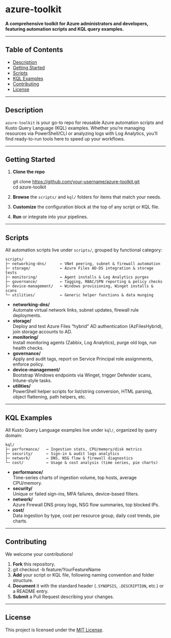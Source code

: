 # azure-toolkit

**A comprehensive toolkit for Azure administrators and developers, featuring automation scripts and KQL query examples.**

---

## Table of Contents

- [Description](#description)  
- [Getting Started](#getting-started)  
- [Scripts](#scripts)  
- [KQL Examples](#kql-examples)  
- [Contributing](#contributing)  
- [License](#license)  

---

## Description

`azure-toolkit` is your go-to repo for reusable Azure automation scripts and Kusto Query Language (KQL) examples. Whether you’re managing resources via PowerShell/CLI or analyzing logs with Log Analytics, you’ll find ready-to-run tools here to speed up your workflows.

---

## Getting Started

1. **Clone the repo**  
    
    git clone https://github.com/your-username/azure-toolkit.git  
    cd azure-toolkit  

2. **Browse** the `scripts/` and `kql/` folders for items that match your needs.  
3. **Customize** the configuration block at the top of any script or KQL file.  
4. **Run** or integrate into your pipelines.

---

## Scripts

All automation scripts live under `scripts/`, grouped by functional category:

    scripts/
    ├─ networking-dns/      ← VNet peering, subnet & firewall automation
    ├─ storage/             ← Azure Files AD-DS integration & storage tests
    ├─ monitoring/          ← Agent installs & Log Analytics purges
    ├─ governance/          ← Tagging, RBAC/SPN reporting & policy checks
    ├─ device-management/   ← Windows provisioning, Winget installs & scans
    └─ utilities/           ← Generic helper functions & data munging

- **networking-dns/**  
  Automate virtual network links, subnet updates, firewall rule deployments.  
- **storage/**  
  Deploy and test Azure Files “hybrid” AD authentication (AzFilesHybrid), join storage accounts to AD.  
- **monitoring/**  
  Install monitoring agents (Zabbix, Log Analytics), purge old logs, run health checks.  
- **governance/**  
  Apply and audit tags, report on Service Principal role assignments, enforce policy.  
- **device-management/**  
  Bootstrap Windows endpoints via Winget, trigger Defender scans, Intune-style tasks.  
- **utilities/**  
  PowerShell helper scripts for list/string conversion, HTML parsing, object flattening, path helpers, etc.

---

## KQL Examples

All Kusto Query Language examples live under `kql/`, organized by query domain:

    kql/
    ├─ performance/   ← Ingestion stats, CPU/memory/disk metrics
    ├─ security/      ← Sign-in & audit logs analytics
    ├─ network/       ← DNS, NSG flow & firewall diagnostics
    └─ cost/          ← Usage & cost analysis (time series, pie charts)

- **performance/**  
  Time-series charts of ingestion volume, top hosts, average CPU/memory.  
- **security/**  
  Unique or failed sign-ins, MFA failures, device-based filters.  
- **network/**  
  Azure Firewall DNS proxy logs, NSG flow summaries, top blocked IPs.  
- **cost/**  
  Data ingestion by type, cost per resource group, daily cost trends, pie charts.

---

## Contributing

We welcome your contributions!

1. **Fork** this repository.  
2. git checkout -b feature/YourFeatureName  
3. **Add** your script or KQL file, following naming convention and folder structure.  
4. **Document** it with the standard header (`.SYNOPSIS`, `.DESCRIPTION`, etc.) or a README entry.  
5. **Submit** a Pull Request describing your changes.

---

## License

This project is licensed under the [MIT License](LICENSE).
